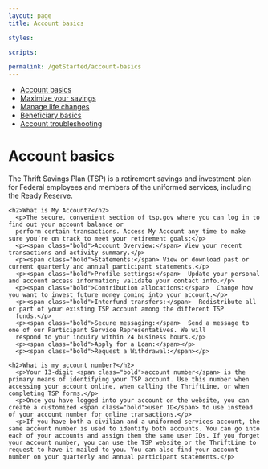 ```yaml
---
layout: page
title: Account basics

styles:

scripts:

permalink: /getStarted/account-basics
---
```

<aside class="usa-width-one-fourth usa-layout-docs-sidenav">
  <ul class="usa-sidenav-list">
    <li>
      <a class="usa-current" href="javascript:void(0);">Account basics</a>
    </li>
    <li>
      <a href="index.html">Maximize your savings</a>
    </li>
    <li>
      <a href="javascript:void(0);">Manage life changes</a>
    </li>
    <li>
      <a href="beneficiary-basics.html">Beneficiary basics</a>
    </li>
    <li>
      <a href="javascript:void(0);">Account troubleshooting</a>
    </li>
  </ul>
</aside>
<main class="usa-grid usa-section usa-content usa-layout-docs" id="main-content">
    <div class="usa-width-three-fourths usa-layout-docs-main_content">
    <h1>Account basics</h1>
    <p>The Thrift Savings Plan (TSP) is a retirement savings and investment plan for Federal employees and members of the uniformed services, including the Ready Reserve.</p>

    <h2>What is My Account?</h2>
      <p>The secure, convenient section of tsp.gov where you can log in to find out your account balance or
      perform certain transactions. Access My Account any time to make sure you’re on track to meet your retirement goals:</p>
      <p><span class="bold">Account Overview:</span> View your recent transactions and activity summary.</p>
      <p><span class="bold">Statements:</span> View or download past or current quarterly and annual participant statements.</p>
      <p><span class="bold">Profile settings:</span>  Update your personal and account access information; validate your contact info.</p>
      <p><span class="bold">Contribution allocations:</span>  Change how you want to invest future money coming into your account.</p>
      <p><span class="bold">Interfund transfers:</span>  Redistribute all or part of your existing TSP account among the different TSP
      funds.</p>
      <p><span class="bold">Secure messaging:</span>  Send a message to one of our Participant Service Representatives. We will
      respond to your inquiry within 24 business hours.</p>
      <p><span class="bold">Apply for a Loan:</span></p>
      <p><span class="bold">Request a Withdrawal:</span></p>

    <h2>What is my account number?</h2>
      <p>Your 13-digit <span class="bold">account number</span> is the primary means of identifying your TSP account. Use this number when accessing your account online, when calling the ThriftLine, or when completing TSP forms.</p>
      <p>Once you have logged into your account on the website, you can create a customized <span class="bold">user ID</span> to use instead of your account number for online transactions.</p>
      <p>If you have both a civilian and a uniformed services account, the same account number is used to identify both accounts. You can go into each of your accounts and assign them the same user IDs. If you forget your account number, you can use the TSP website or the ThriftLine to request to have it mailed to you. You can also find your account number on your quarterly and annual participant statements.</p>
  </div>
  </main>
<!-- CONTENT END -->

